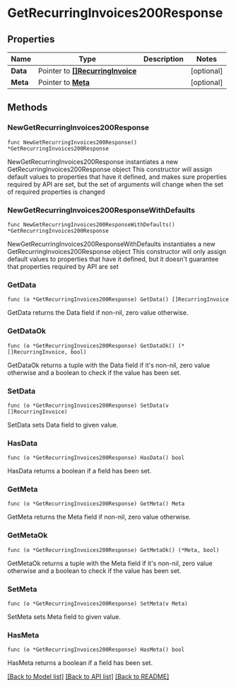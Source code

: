 # GetRecurringInvoices200Response

## Properties

Name | Type | Description | Notes
------------ | ------------- | ------------- | -------------
**Data** | Pointer to [**[]RecurringInvoice**](RecurringInvoice.md) |  | [optional] 
**Meta** | Pointer to [**Meta**](Meta.md) |  | [optional] 

## Methods

### NewGetRecurringInvoices200Response

`func NewGetRecurringInvoices200Response() *GetRecurringInvoices200Response`

NewGetRecurringInvoices200Response instantiates a new GetRecurringInvoices200Response object
This constructor will assign default values to properties that have it defined,
and makes sure properties required by API are set, but the set of arguments
will change when the set of required properties is changed

### NewGetRecurringInvoices200ResponseWithDefaults

`func NewGetRecurringInvoices200ResponseWithDefaults() *GetRecurringInvoices200Response`

NewGetRecurringInvoices200ResponseWithDefaults instantiates a new GetRecurringInvoices200Response object
This constructor will only assign default values to properties that have it defined,
but it doesn't guarantee that properties required by API are set

### GetData

`func (o *GetRecurringInvoices200Response) GetData() []RecurringInvoice`

GetData returns the Data field if non-nil, zero value otherwise.

### GetDataOk

`func (o *GetRecurringInvoices200Response) GetDataOk() (*[]RecurringInvoice, bool)`

GetDataOk returns a tuple with the Data field if it's non-nil, zero value otherwise
and a boolean to check if the value has been set.

### SetData

`func (o *GetRecurringInvoices200Response) SetData(v []RecurringInvoice)`

SetData sets Data field to given value.

### HasData

`func (o *GetRecurringInvoices200Response) HasData() bool`

HasData returns a boolean if a field has been set.

### GetMeta

`func (o *GetRecurringInvoices200Response) GetMeta() Meta`

GetMeta returns the Meta field if non-nil, zero value otherwise.

### GetMetaOk

`func (o *GetRecurringInvoices200Response) GetMetaOk() (*Meta, bool)`

GetMetaOk returns a tuple with the Meta field if it's non-nil, zero value otherwise
and a boolean to check if the value has been set.

### SetMeta

`func (o *GetRecurringInvoices200Response) SetMeta(v Meta)`

SetMeta sets Meta field to given value.

### HasMeta

`func (o *GetRecurringInvoices200Response) HasMeta() bool`

HasMeta returns a boolean if a field has been set.


[[Back to Model list]](../README.md#documentation-for-models) [[Back to API list]](../README.md#documentation-for-api-endpoints) [[Back to README]](../README.md)



